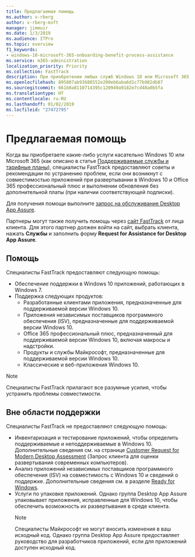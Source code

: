 ```yaml
---
title: Предлагаемая помощь
ms.author: v-rberg
author: v-rberg-msft
manager: jimmuir
ms.date: 1/3/2019
ms.audience: ITPro
ms.topic: overview
f1_keywords:
- windows-10-microsoft-365-onboarding-benefit-process-assistance
ms.service: m365-administration
localization_priority: Priority
ms.collection: FastTrack
description: При приобретении любых служб Windows 10 или Microsoft 365 специалисты FastTrack предоставляют советы и рекомендации по устранению проблем при развертывании Windows 10 и Office 365 профессиональный плюс и по своевременному обновлению без дополнительной платы (при наличии соответствующей подписки).
ms.openlocfilehash: 895807ab93688552e200eb6aba6d1c77b982db87
ms.sourcegitcommit: 661b0a8110714395c120949a9182e7cd48a0b5fa
ms.translationtype: HT
ms.contentlocale: ru-RU
ms.lasthandoff: 01/02/2019
ms.locfileid: "27472795"
---
```

# <a name="assistance-offered"></a>Предлагаемая помощь  

Когда вы приобретаете какие-либо услуги касательно Windows 10 или Microsoft 365 (как описано в статье [Поддерживаемые службы и тарифные планы](M365-eligible-services-and-plans.md)), специалисты FastTrack предоставляют советы и рекомендации по устранению проблем, если они возникнут с совместимостью приложений при развертывании в Windows 10 и Office 365 профессиональный плюс и выполнении обновления без дополнительной платы (при наличии соответствующей подписки).

Для получения помощи выполните [запрос на обслуживание Desktop App Assure](https://go.microsoft.com/fwlink/?linkid=2022721).

Партнеры могут также получить помощь через [сайт FastTrack](https://go.microsoft.com/fwlink/?linkid=780698) от лица клиента. Для этого партнер должен войти на сайт, выбрать клиента, нажать **Службы** и заполнить форму **Request for Assistance for Desktop App Assure**.

## <a name="assistance"></a>Помощь

Специалисты FastTrack предоставляют следующую помощь:
- Обеспечение поддержки в Windows 10 приложений, работающих в Windows 7.
- Поддержка следующих продуктов:
    - Разработанные клиентами приложения, предназначенные для поддерживаемой версии Windows 10.
    - Приложения независимых поставщиков программного обеспечения (ISV), предназначенные для поддерживаемой версии Windows 10.
    - Office 365 профессиональный плюс, предназначенный для поддерживаемой версии Windows 10, включая макросы и надстройки.
    - Продукты и службы Майкрософт, предназначенные для поддерживаемой версии Windows 10.
    - Классические и веб-приложения Windows 10.
> [!NOTE]
> Специалисты FastTrack прилагают все разумные усилия, чтобы устранить проблемы совместимости. 

## <a name="out-of-scope"></a>Вне области поддержки

Специалисты FastTrack не предоставляют следующую помощь:
- Инвентаризация и тестирование приложений, чтобы определить поддерживаемые и неподдерживаемые в Windows 10. Дополнительные сведения см. на странице [Customer Request for Modern Desktop Assessment](https://go.microsoft.com/fwlink/?linkid=2053818) (Запрос клиента для оценки развертывания современных компьютеров).
- Анализ приложений независимых поставщиков программного обеспечения (ISV) на совместимость с Windows 10 и сведений о поддержке. Дополнительные сведения см. в разделе [Ready for Windows](https://go.microsoft.com/fwlink/?linkid=2054580).
- Услуги по упаковке приложений. Однако группа Desktop App Assure упаковывает приложения, исправленные для Windows 10, чтобы обеспечить возможность их развертывания в среде клиента.
    > [!NOTE]
    > Специалисты Майкрософт не могут вносить изменения в ваш исходный код. Однако группа Desktop App Assure предоставляет руководство для разработчиков приложений, если для приложений доступен исходный код.


